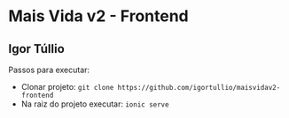 # Mais Vida v2 - Frontend
## Igor Túllio

Passos para executar:
* Clonar projeto: ```git clone https://github.com/igortullio/maisvidav2-frontend```
* Na raiz do projeto executar: ```ionic serve```
